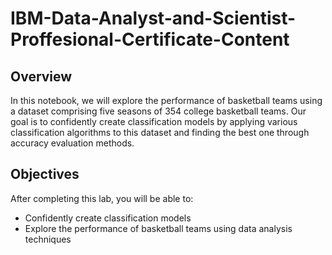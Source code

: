 # IBM-Data-Analyst-and-Scientist-Proffesional-Certificate-Content

## Overview
In this notebook, we will explore the performance of basketball teams using a dataset comprising five seasons of 354 college basketball teams. Our goal is to confidently create classification models by applying various classification algorithms to this dataset and finding the best one through accuracy evaluation methods.

## Objectives
After completing this lab, you will be able to:
* Confidently create classification models
* Explore the performance of basketball teams using data analysis techniques
